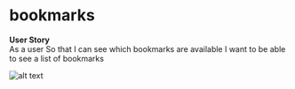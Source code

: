 # bookmarks

**User Story**
<br>
As a user
So that I can see which bookmarks are available
I want to be able to see a list of bookmarks

![alt text](https://github.com/LaurenOM/bookmarks/blob/master/Bookmark%20MVC.jpg)